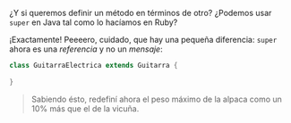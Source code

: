 ¿Y si queremos definir un método en términos de otro? ¿Podemos usar `super` en Java tal como lo hacíamos en Ruby? 

¡Exactamente! Peeeero, cuidado, que hay una pequeña diferencia: `super` ahora es una _referencia_ y no un _mensaje_: 

```java
class GuitarraElectrica extends Guitarra {
  
}
```

> Sabiendo ésto, redefiní ahora el peso máximo de la alpaca como un 10% más que el de la vicuña. 
